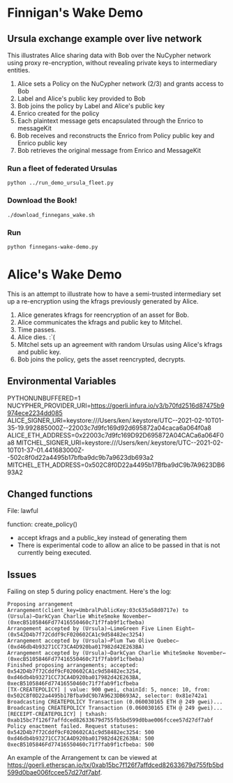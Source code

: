 # Finnigan's Wake Demo
## Ursula exchange example over live network

This illustrates Alice sharing data with Bob over the NuCypher network using proxy re-encryption,
without revealing private keys to intermediary entities.

1. Alice sets a Policy on the NuCypher network (2/3) and grants access to Bob
2. Label and Alice's public key provided to Bob
4. Bob joins the policy by Label and Alice's public key
5. Enrico created for the policy 
6. Each plaintext message gets encapsulated through the Enrico to messageKit
5. Bob receives and reconstructs the Enrico from Policy public key and Enrico public key
6. Bob retrieves the original message from Enrico and MessageKit


### Run a fleet of federated Ursulas
`python ../run_demo_ursula_fleet.py`


### Download the Book!
`./download_finnegans_wake.sh` 


### Run
`python finnegans-wake-demo.py`

# Alice's Wake Demo
This is an attempt to illustrate how to have a semi-trusted intermediary set up a re-encryption using the kfrags previously generated by Alice.

1. Alice generates kfrags for reencryption of an asset for Bob.
2. Alice communicates the kfrags and public key to Mitchel.
3. Time passes.
4. Alice dies. :`(
5. Mitchel sets up an agreement with random Ursulas using Alice's kfrags and public key.
6. Bob joins the policy, gets the asset reencrypted, decrypts.

## Environmental Variables
PYTHONUNBUFFERED=1
NUCYPHER_PROVIDER_URI=https://goerli.infura.io/v3/b70fd2516d87475b9974ece2234dd085
ALICE_SIGNER_URI=keystore:///Users/ken/.keystore/UTC--2021-02-10T01-35-19.992885000Z--22003c7d9fc169d92d695872a04caca6a064f0a8
ALICE_ETH_ADDRESS=0x22003c7d9fc169D92D695872A04CACa6a064F0a8
MITCHEL_SIGNER_URI=keystore:///Users/ken/.keystore/UTC--2021-02-10T01-37-01.441683000Z--502c8f0d22a4495b17bfba9dc9b7a9623db693a2
MITCHEL_ETH_ADDRESS=0x502C8f0D22a4495b17Bfba9dC9b7A9623DB693A2

## Changed functions
File: lawful

function: create_policy()
- accept kfrags and a public_key instead of generating them
- There is experimental code to allow an alice to be passed in that is not currently being executed.

## Issues
Failing on step 5 during policy enactment. Here's the log:

```
Proposing arrangement Arrangement(client_key=UmbralPublicKey:03c635a58d0717e) to (Ursula)⇀DarkCyan Charlie WhiteSmoke November↽ (0xecB5105846Fd77416550460c71f7fab9f1cfbeba)
Arrangement accepted by (Ursula)⇀LimeGreen Five Linen Eight↽ (0x542D4b7f72Cddf9cF020602CA1c9d58482ec3254)
Arrangement accepted by (Ursula)⇀Plum Two Olive Quebec↽ (0xd46db4b93271CC73CA4D920ba017982d42E263BA)
Arrangement accepted by (Ursula)⇀DarkCyan Charlie WhiteSmoke November↽ (0xecB5105846Fd77416550460c71f7fab9f1cfbeba)
Finished proposing arrangements; accepted: 0x542D4b7f72Cddf9cF020602CA1c9d58482ec3254, 0xd46db4b93271CC73CA4D920ba017982d42E263BA, 0xecB5105846Fd77416550460c71f7fab9f1cfbeba
[TX-CREATEPOLICY] | value: 900 gwei, chainId: 5, nonce: 10, from: 0x502C8f0D22a4495b17Bfba9dC9b7A9623DB693A2, selector: 0x81e742a1
Broadcasting CREATEPOLICY Transaction (0.060030165 ETH @ 249 gwei)...
Broadcasting CREATEPOLICY Transaction (0.060030165 ETH @ 249 gwei)...
[RECEIPT-CREATEPOLICY] | txhash: 0xab15bc7f126f7affdced82633679d755fb5bd599d0bae006fccee57d27df7abf
Policy enactment failed. Request statuses:
0x542D4b7f72Cddf9cF020602CA1c9d58482ec3254: 500
0xd46db4b93271CC73CA4D920ba017982d42E263BA: 500
0xecB5105846Fd77416550460c71f7fab9f1cfbeba: 500
```

An example of the Arrangement tx can be viewed at https://goerli.etherscan.io/tx/0xab15bc7f126f7affdced82633679d755fb5bd599d0bae006fccee57d27df7abf.